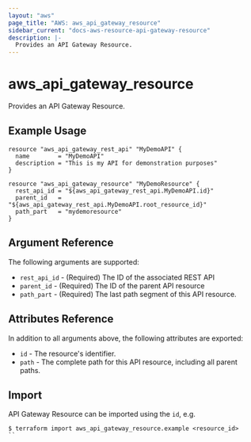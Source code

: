 ```yaml
---
layout: "aws"
page_title: "AWS: aws_api_gateway_resource"
sidebar_current: "docs-aws-resource-api-gateway-resource"
description: |-
  Provides an API Gateway Resource.
---
```


# aws_api_gateway_resource

Provides an API Gateway Resource.

## Example Usage

```hcl
resource "aws_api_gateway_rest_api" "MyDemoAPI" {
  name        = "MyDemoAPI"
  description = "This is my API for demonstration purposes"
}

resource "aws_api_gateway_resource" "MyDemoResource" {
  rest_api_id = "${aws_api_gateway_rest_api.MyDemoAPI.id}"
  parent_id   = "${aws_api_gateway_rest_api.MyDemoAPI.root_resource_id}"
  path_part   = "mydemoresource"
}
```

## Argument Reference

The following arguments are supported:

* `rest_api_id` - (Required) The ID of the associated REST API
* `parent_id` - (Required) The ID of the parent API resource
* `path_part` - (Required) The last path segment of this API resource.

## Attributes Reference

In addition to all arguments above, the following attributes are exported:

* `id` - The resource's identifier.
* `path` - The complete path for this API resource, including all parent paths.


## Import
API Gateway Resource can be imported using the `id`, e.g.
```
$ terraform import aws_api_gateway_resource.example <resource_id>
``
